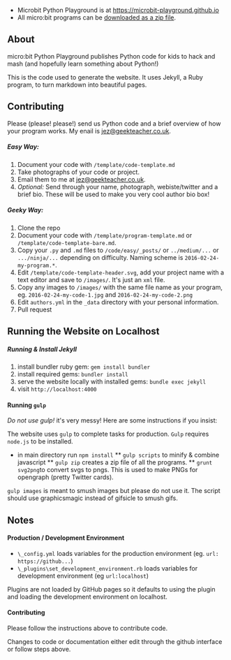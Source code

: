 * Microbit Python Playground is at https://microbit-playground.github.io
* All micro:bit programs can be [downloaded as a zip file](https://microbit-playground.github.io/build/microbit-playground-code.zip).

## About

micro:bit Python Playground publishes Python code for kids to hack and mash (and hopefully learn something about Python!)

This is the code used to generate the website. It uses Jekyll, a Ruby program, to turn markdown into beautiful pages.

## Contributing

Please (please! please!) send us Python code and a brief overview of how your program works. My enail is jez@geekteacher.co.uk.

##### Easy Way:

1. Document your code with `/template/code-template.md`
2. Take photographs of your code or project.
3. Email them to me at jez@geekteacher.co.uk.
4. _Optional:_ Send through your name, photograph, webiste/twitter and a brief bio. These will be used to make you very cool author bio box!


##### Geeky Way:

1. Clone the repo
2. Document your code with `/template/program-template.md` or `/template/code-template-bare.md`.
3. Copy your `.py` and `.md` files to `/code/easy/_posts/` or `../medium/...` or `.../ninja/...` depending on difficulty. Naming scheme is `2016-02-24-my-program.*`.
4. Edit `/template/code-template-header.svg`, add your project name with a text editor and save to `/images/`. It's just an `xml` file.
5. Copy any images to `/images/` with the same file name as your program, eg. `2016-02-24-my-code-1.jpg` and `2016-02-24-my-code-2.png`
6. Edit `authors.yml` in the `_data` directory with your personal information.
6. Pull request

## Running the Website on Localhost

##### Running & Install Jekyll

1. install bundler ruby gem: `gem install bundler`
2. install required gems: `bundler install`
3. serve the website locally with installed gems: `bundle exec jekyll`
4. visit `http://localhost:4000`

#### Running `gulp`

_Do not use gulp!_ it's very messy! Here are some instructions if you insist:

The website uses `gulp` to complete tasks for production. `Gulp` requires `node.js` to be installed.

* in main directory run `npm install`
** `gulp scripts` to minify & combine javascript
** `gulp zip` creates a zip file of all the programs.
** `grunt svg2png`to convert svgs to pngs. This is used to make PNGs for opengraph (pretty Twitter cards).

`gulp images` is meant to smush images but please do not use it. The script should use graphicsmagic instead of gifsicle to smush gifs.

## Notes

#### Production / Development Environment

* `\_config.yml` loads variables for the production environment (eg. `url: https://github...`)
* `\_plugins\set_development_environment.rb` loads variables for development environment (eg `url:localhost`)

Plugins are not loaded by GitHub pages so it defaults to using the plugin and loading the development environment on localhost.


#### Contributing

Please follow the instructions above to contribute code.

Changes to code or documentation either edit through the github interface or follow steps above.
